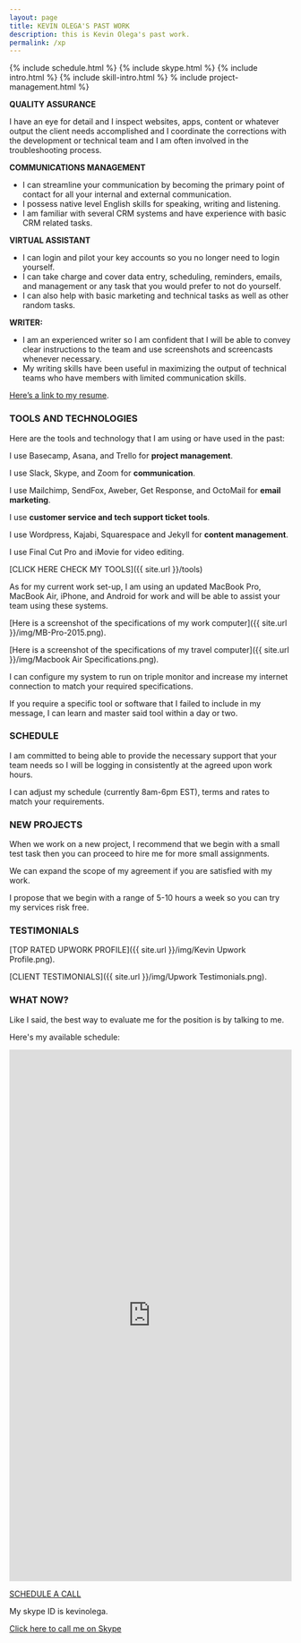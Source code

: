 ```yaml
---
layout: page
title: KEVIN OLEGA'S PAST WORK
description: this is Kevin Olega's past work.
permalink: /xp
---
```

{% include schedule.html %}
{% include skype.html %}
{% include intro.html %}
{% include skill-intro.html %}
% include project-management.html %}

**QUALITY ASSURANCE**

I have an eye for detail and I inspect websites, apps, content or whatever output the client needs accomplished and I coordinate the corrections with the development or technical team and I am often involved in the troubleshooting process.

**COMMUNICATIONS MANAGEMENT**

- I can streamline your communication by becoming the primary point of contact for all your internal and external communication.
- I possess native level English skills for speaking, writing and listening.
- I am familiar with several CRM systems and have experience with basic CRM related tasks.

**VIRTUAL ASSISTANT**

- I can login and pilot your key accounts so you no longer need to login yourself.
- I can take charge and cover data entry, scheduling, reminders, emails, and management or any task that you would prefer to not do yourself.
- I can also help with basic marketing and technical tasks as well as other random tasks.

**WRITER:**

- I am an experienced writer so I am confident that I will be able to convey clear instructions to the team and use screenshots and screencasts whenever necessary. 
- My writing skills have been useful in maximizing the output of technical teams who have members with limited communication skills.

[Here’s a link to my resume](https://docs.google.com/document/d/1Uowjn4iQvjbfnAsWgnLl-uARdlA25UsqcZz6fNq0nLs/edit?usp=sharing).

### TOOLS AND TECHNOLOGIES

Here are the tools and technology that I am using or have used in the past:

I use Basecamp, Asana, and Trello for **project management**.

I use Slack, Skype, and Zoom for **communication**.

I use Mailchimp, SendFox, Aweber, Get Response, and OctoMail for **email marketing**.

I use **customer service and tech support ticket tools**.

I use Wordpress, Kajabi, Squarespace and Jekyll for **content management**.

I use Final Cut Pro and iMovie for video editing.

[CLICK HERE CHECK MY TOOLS]({{ site.url }}/tools)

As for my current work set-up, I am using an updated MacBook Pro, MacBook Air, iPhone, and Android for work and will be able to assist your team using these systems. 

[Here is a screenshot of the specifications of my work computer]({{ site.url }}/img/MB-Pro-2015.png).

[Here is a screenshot of the specifications of my travel computer]({{ site.url }}/img/Macbook Air Specifications.png).

I can configure my system to run on triple monitor and increase my internet connection to match your required specifications. 

If you require a specific tool or software that I failed to include in my message, I can learn and master said tool within a day or two.

### SCHEDULE

I am committed to being able to provide the necessary support that your team needs so I will be logging in consistently at the agreed upon work hours. 

I can adjust my schedule (currently 8am-6pm EST), terms and rates to match your requirements.

### NEW PROJECTS

When we work on a new project, I recommend that we begin with a small test task then you can proceed to hire me for more small assignments. 

We can expand the scope of my agreement if you are satisfied with my work. 

I propose that we begin with a range of 5-10 hours a week so you can try my services risk free. 

### TESTIMONIALS

[TOP RATED UPWORK PROFILE]({{ site.url }}/img/Kevin Upwork Profile.png).

[CLIENT TESTIMONIALS]({{ site.url }}/img/Upwork Testimonials.png).

### WHAT NOW?

Like I said, the best way to evaluate me for the position is by talking to me. 

Here's my available schedule:

<!-- Calendly inline widget begin -->
<iframe src="https://calendly.com/kevinolegaservices/60min" width="100%" height="950" scrolling="no" frameborder="0"></iframe>
<!-- Calendly inline widget end -->

<a href="https://calendly.com/kevinolegaservices/60min" class="button">SCHEDULE A CALL</a>

My skype ID is kevinolega.

[Click here to call me on Skype](skype:kevinolega?call)
